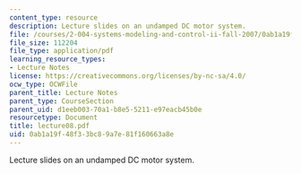 ```yaml
---
content_type: resource
description: Lecture slides on an undamped DC motor system.
file: /courses/2-004-systems-modeling-and-control-ii-fall-2007/0ab1a19f48f33bc89a7e81f160663a8e_lecture08.pdf
file_size: 112204
file_type: application/pdf
learning_resource_types:
- Lecture Notes
license: https://creativecommons.org/licenses/by-nc-sa/4.0/
ocw_type: OCWFile
parent_title: Lecture Notes
parent_type: CourseSection
parent_uid: d1eeb003-70a1-b8e5-5211-e97eacb45b0e
resourcetype: Document
title: lecture08.pdf
uid: 0ab1a19f-48f3-3bc8-9a7e-81f160663a8e
---
```

Lecture slides on an undamped DC motor system.